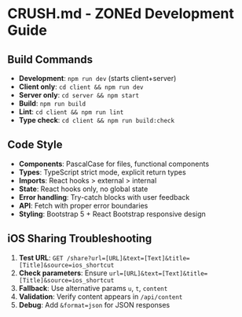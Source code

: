 # CRUSH.md - ZONEd Development Guide

## Build Commands
- **Development**: `npm run dev` (starts client+server)
- **Client only**: `cd client && npm run dev`
- **Server only**: `cd server && npm start`
- **Build**: `npm run build`
- **Lint**: `cd client && npm run lint`
- **Type check**: `cd client && npm run build:check`

## Code Style
- **Components**: PascalCase for files, functional components
- **Types**: TypeScript strict mode, explicit return types
- **Imports**: React hooks > external > internal
- **State**: React hooks only, no global state
- **Error handling**: Try-catch blocks with user feedback
- **API**: Fetch with proper error boundaries
- **Styling**: Bootstrap 5 + React Bootstrap responsive design

## iOS Sharing Troubleshooting
1. **Test URL**: `GET /share?url=[URL]&text=[Text]&title=[Title]&source=ios_shortcut`
2. **Check parameters**: Ensure `url=[URL]&text=[Text]&title=[Title]&source=ios_shortcut`
3. **Fallback**: Use alternative params `u`, `t`, `content`
4. **Validation**: Verify content appears in `/api/content`
5. **Debug**: Add `&format=json` for JSON responses
